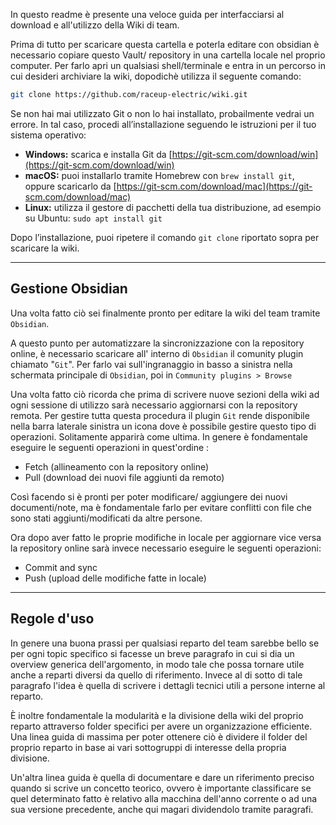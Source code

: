 In questo readme è presente una veloce guida per interfacciarsi al download e all'utilizzo della Wiki di team.

Prima di tutto per scaricare questa cartella e poterla editare con obsidian è necessario copiare questo Vault/ repository in una cartella locale nel proprio computer. Per farlo apri un qualsiasi shell/terminale e entra in un percorso in cui desideri archiviare la wiki, dopodichè utilizza il seguente comando:

```zsh
git clone https://github.com/raceup-electric/wiki.git
```

Se non hai mai utilizzato Git o non lo hai installato, probailmente vedrai un errore. In tal caso, procedi all’installazione seguendo le istruzioni per il tuo sistema operativo:

- **Windows:** scarica e installa Git da [https://git-scm.com/download/win](https://git-scm.com/download/win)
- **macOS:** puoi installarlo tramite Homebrew con `brew install git`, oppure scaricarlo da [https://git-scm.com/download/mac](https://git-scm.com/download/mac)
- **Linux:** utilizza il gestore di pacchetti della tua distribuzione, ad esempio su Ubuntu: `sudo apt install git`

Dopo l’installazione, puoi ripetere il comando `git clone` riportato sopra per scaricare la wiki.
***
## Gestione Obsidian

Una volta fatto ciò sei finalmente pronto per editare la wiki del team tramite `Obsidian`.

A questo punto per automatizzare la sincronizzazione con la repository online, è necessario scaricare all' interno di `Obsidian` il comunity plugin chiamato "`Git`".  Per farlo vai sull'ingranaggio in basso a sinistra nella schermata principale di `Obsidian`, poi in `Community plugins > Browse` 

Una volta fatto ciò ricorda che prima di scrivere nuove sezioni della wiki ad ogni sessione di utilizzo sarà necessario aggiornarsi con la repository remota. Per gestire tutta questa procedura il plugin `Git` rende disponibile nella barra laterale sinistra un icona dove è possibile gestire questo tipo di operazioni. Solitamente apparirà come ultima. In genere è fondamentale eseguire le seguenti operazioni in quest'ordine :

- Fetch (allineamento con la repository online)
- Pull (download dei  nuovi file aggiunti da remoto)

Così facendo si è pronti per poter modificare/ aggiungere dei nuovi documenti/note, ma è fondamentale farlo per evitare conflitti con file che sono stati aggiunti/modificati da altre persone. 

Ora dopo aver fatto le proprie modifiche in locale per aggiornare vice versa la repository online sarà invece necessario eseguire le seguenti operazioni:

- Commit and sync 
- Push (upload delle modifiche fatte in locale)
***
## Regole d'uso 

In genere una buona prassi per qualsiasi reparto del team sarebbe bello se per ogni topic specifico si facesse un breve paragrafo in cui si dia un overview generica dell'argomento, in modo tale che possa tornare utile anche a reparti diversi da quello di riferimento. 
Invece al di sotto di tale paragrafo l'idea è quella di scrivere i dettagli tecnici utili a persone interne al reparto. 

È inoltre fondamentale la modularità e la divisione della wiki del proprio reparto attraverso folder specifici per avere un organizzazione efficiente. Una linea guida di massima per poter ottenere ciò è dividere il folder del proprio reparto in base ai vari sottogruppi di interesse della propria divisione.

Un'altra linea guida è quella di documentare e dare un riferimento preciso quando si scrive un concetto teorico, ovvero è importante classificare se quel determinato fatto è relativo alla macchina dell'anno corrente o ad una sua versione precedente, anche qui magari dividendolo tramite paragrafi.